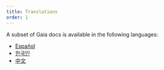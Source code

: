 ```yaml
---
title: Translations
order: 1
---
```


A subset of Gaia docs is available in the following languages:

- [Español](./es/README.md)
- [한국인](./ko/README.md)
- [中文](./zh/README.md)
